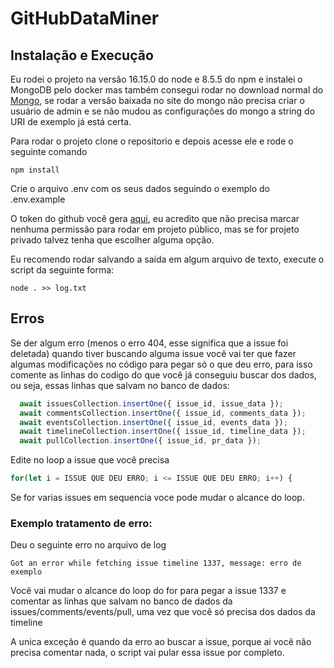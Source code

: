 # GitHubDataMiner

## Instalação e Execução

Eu rodei o projeto na versão 16.15.0 do node e 8.5.5 do npm e instalei o MongoDB pelo docker mas também consegui rodar no download normal do [Mongo](https://www.mongodb.com/try/download/community), se rodar a versão baixada no site do mongo não precisa criar o usuário de admin e se não mudou as configurações do mongo a string do URI de exemplo já está certa.

Para rodar o projeto clone o repositorio e depois acesse ele e rode o seguinte comando
```
npm install
```
Crie o arquivo .env com os seus dados seguindo o exemplo do .env.example

O token do github você gera [aqui](https://github.com/settings/tokens), eu acredito que não precisa marcar nenhuma permissão para rodar em projeto público, mas se for projeto privado talvez tenha que escolher alguma opção.

Eu recomendo rodar salvando a saída em algum arquivo de texto, execute o script da seguinte forma:
```
node . >> log.txt
```
## Erros

Se der algum erro (menos o erro 404, esse significa que a issue foi deletada) quando tiver buscando alguma issue você vai ter que fazer algumas modificações no código para pegar só o que deu erro, para isso comente as linhas do codigo do que você já conseguiu buscar dos dados, ou seja, essas linhas que salvam no banco de dados:

```js
  await issuesCollection.insertOne({ issue_id, issue_data });
  await commentsCollection.insertOne({ issue_id, comments_data });
  await eventsCollection.insertOne({ issue_id, events_data });
  await timelineCollection.insertOne({ issue_id, timeline_data });
  await pullCollection.insertOne({ issue_id, pr_data });
```

Edite no loop a issue que você precisa

```js
for(let i = ISSUE QUE DEU ERRO; i <= ISSUE QUE DEU ERRO; i++) {
```

Se for varias issues em sequencia voce pode mudar o alcance do loop.

### Exemplo tratamento de erro:

Deu o seguinte erro no arquivo de log
```
Got an error while fetching issue timeline 1337, message: erro de exemplo
```

Você vai mudar o alcance do loop do for para pegar a issue 1337 e comentar as linhas que salvam no banco de dados da issues/comments/events/pull, uma vez que você só precisa dos dados da timeline

A unica exceção é quando da erro ao buscar a issue, porque ai você não precisa comentar nada, o script vai pular essa issue por completo.